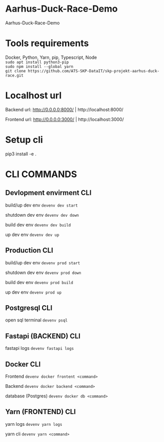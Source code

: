 # Aarhus-Duck-Race-Demo
Aarhus-Duck-Race-Demo

# Tools requirements

Docker, Python, Yarn, pip, Typescript, Node<br />
```sudo apt install python3-pip```<br />
```sudo npm install --global yarn```<br />
```git clone https://github.com/ATS-SKP-DataIT/skp-projekt-aarhus-duck-race.git```<br />

# Localhost url

Backend url: http://0.0.0.0:8000/ | http://localhost:8000/

Frontend url: http://0.0.0.0:3000/ | http://localhost:3000/

# Setup cli 

pip3 install -e .

# CLI COMMANDS

## Devlopment envirment CLI

build/up dev env ```devenv dev start```

shutdown dev env ```devenv dev down```

build dev env ```devenv dev build```

up dev env ```devenv dev up```

## Production CLI

build/up dev env ```devenv prod start```

shutdown dev env ```devenv prod down```

build dev env ```devenv prod build```

up dev env ```devenv prod up```

## Postgresql CLI

open sql terminal ```devenv psql```

## Fastapi (BACKEND) CLI

fastapi logs ```devenv fastapi logs```

## Docker CLI

Frontend ```devenv docker frontent <command>```

Backend ```devenv docker backend <command>```

database (Postgres) ```devenv docker db <command>```

## Yarn (FRONTEND) CLI

yarn logs ```devenv yarn logs```

yarn cli ```devenv yarn <command>```

